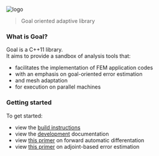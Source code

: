 ![logo][4]
> Goal oriented adaptive library

### What is Goal?
Goal is a C++11 library.</br>
It aims to provide a sandbox of analysis tools that:
- facilitates the implementation of FEM application codes
- with an emphasis on goal-oriented error estimation
- and mesh adaptation
- for execution on parallel machines

### Getting started

To get started:

- view the [build instructions][0]
- view the [development][1] documentation
- view [this primer][2] on forward automatic differentation
- view [this primer][3] on adjoint-based error estimation

[0]:https://github.com/bgranzow/goal/blob/master/BUILD.md
[1]:https://scorec.rpi.edu/~granzb/goal/index.html
[2]:https://scorec.rpi.edu/~granzb/notes/fad/fad.pdf
[3]:https://scorec.rpi.edu/~granzb/notes/adjoint/adjoint.pdf
[4]:https://github.com/bgranzow/goal/blob/master/doc/logo.png
